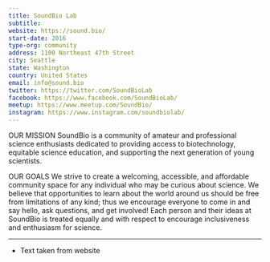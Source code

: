 ```yaml
---
title: SoundBio Lab
subtitle:
website: https://sound.bio/
start-date: 2016
type-org: community
address: 1100 Northeast 47th Street
city: Seattle
state: Washington
country: United States
email: info@sound.bio
twitter: https://twitter.com/SoundBioLab
facebook: https://www.facebook.com/SoundBioLab/
meetup: https://www.meetup.com/SoundBio/
instagram: https://www.instagram.com/soundbiolab/
---
```


OUR MISSION
SoundBio is a community of amateur and professional science enthusiasts dedicated to providing access to biotechnology, equitable science education, and supporting the next generation of young scientists.

OUR GOALS
We strive to create a welcoming, accessible, and affordable community space for any individual who may be curious about science. We believe that opportunities to learn about the world around us should be free from limitations of any kind; thus we encourage everyone to come in and say hello, ask questions, and get involved! Each person and their ideas at SoundBio is treated equally and with respect to encourage inclusiveness and enthusiasm for science.

----
* Text taken from website
